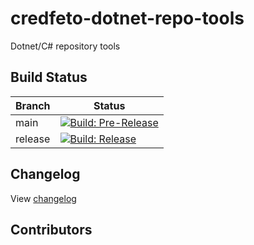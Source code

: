 # credfeto-dotnet-repo-tools

Dotnet/C# repository tools

## Build Status

| Branch  | Status                                                                                                                                                                                                                                                    |
|---------|-----------------------------------------------------------------------------------------------------------------------------------------------------------------------------------------------------------------------------------------------------------|
| main    | [![Build: Pre-Release](https://github.com/credfeto/credfeto-dotnet-repo-tools/actions/workflows/build-and-publish-pre-release.yml/badge.svg)](https://github.com/credfeto/credfeto-dotnet-repo-tools/actions/workflows/build-and-publish-pre-release.yml) |
| release | [![Build: Release](https://github.com/credfeto/credfeto-dotnet-repo-tools/actions/workflows/build-and-publish-release.yml/badge.svg)](https://github.com/credfeto/credfeto-dotnet-repo-tools/actions/workflows/build-and-publish-release.yml)             |

## Changelog

View [changelog](CHANGELOG.md)

## Contributors

<!-- ALL-CONTRIBUTORS-LIST:START - Do not remove or modify this section -->
<!-- prettier-ignore-start -->
<!-- markdownlint-disable -->

<!-- markdownlint-restore -->
<!-- prettier-ignore-end -->

<!-- ALL-CONTRIBUTORS-LIST:END -->